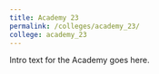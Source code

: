 ```yaml
---
title: Academy 23
permalink: /colleges/academy_23/
college: academy_23
---
```

Intro text for the Academy goes here.
